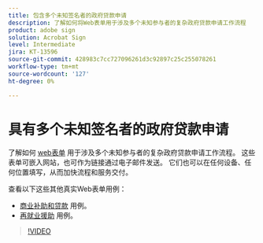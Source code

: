 ```yaml
---
title: 包含多个未知签名者的政府贷款申请
description: 了解如何将Web表单用于涉及多个未知参与者的复杂政府贷款申请工作流程
product: adobe sign
solution: Acrobat Sign
level: Intermediate
jira: KT-13596
source-git-commit: 428983c7cc727096261d3c92897c25c255078261
workflow-type: tm+mt
source-wordcount: '127'
ht-degree: 0%

---
```


# 具有多个未知签名者的政府贷款申请

了解如何 [web表单](../sign-advanced-users/webform.md) 用于涉及多个未知参与者的复杂政府贷款申请工作流程。 这些表单可嵌入网站，也可作为链接通过电子邮件发送。 它们也可以在任何设备、任何位置填写，从而加快流程和服务交付。

查看以下这些其他真实Web表单用例：

* [商业补助和贷款](https://experienceleague.adobe.com/docs/document-cloud-learn/sign-learning-hub/expand/recipes/gov/usecasegovgrants.html?lang=en) 用例。
* [再就业援助](https://experienceleague.adobe.com/docs/document-cloud-learn/sign-learning-hub/expand/recipes/gov/usecasegovreemployment.html?lang=en) 用例。

>[!VIDEO](https://video.tv.adobe.com/v/3421619?quality=12&learn=on&hidetitle=true)
